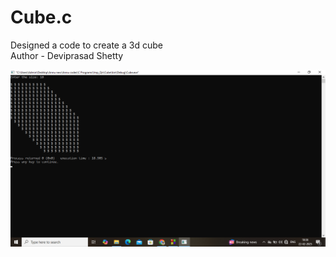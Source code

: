 # Cube.c
Designed a code to create a 3d cube 
<br> Author - Deviprasad Shetty 

![image alt](https://github.com/DeviprasadShetty9833/Cube.c/blob/e28bf9f0e76e3471546a3c87d8c7b3f85e90ec6b/Screenshot%20(107).png)
